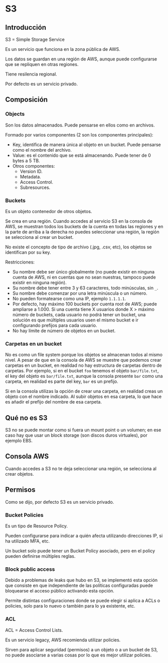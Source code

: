 # S3

## Introducción

S3 = Simple Storage Service

Es un servicio que funciona en la zona pública de AWS.

Los datos se guardan en una región de AWS, aunque puede configurarse que se repliquen en otras regiones.

Tiene resilencia regional.

Por defecto es un servicio privado.

## Composición

### Objects

Son los datos almacenados. Puede pensarse en ellos como en archivos.

Formado por varios componentes (2 son los componentes principales):

- Key, identifica de manera única al objeto en un bucket. Puede pensarse como el nombre del archivo. 
- Value: es el contenido que se está almacenando. Puede tener de 0 bytes a 5 TB.
- Otros componentes:
  - Version ID.
  - Metadata.
  - Access Control.
  - Subresources.

### Buckets

Es un objeto contenedor de otros objetos.

Se crea en una región. Cuando accedes al servicio S3 en la consola de AWS, se muestran todos los buckets de la cuenta en todas las regiones y en la parte de arriba a la derecha no puedes seleccionar una región, la región se selecciona al crear un bucket.

No existe el concepto de tipo de archivo (.jpg, .csv, etc), los objetos se identifican por su key.

Restricciones:

- Su nombre debe ser único globalmente (no puede existir en ninguna cuenta de AWS, ni en cuentas que no sean nuestras, tampoco puede existir en ninguna región).
- Su nombre debe tener entre 3 y 63 caracteres, todo minúsculas, sin `_`.
- Su nombre debe comenzar por una letra minúscula o un número.
- No pueden formatearse como una IP, ejemplo `1.1.1.1`.
- Por defecto, hay máximo 100 buckets por cuenta root de AWS; puede ampliarse a 1.000. Si una cuenta tiene X usuarios donde X > máximo número de buckets, cada usuario no podrá tener un bucket, una solución es que múltiples usuarios usen el mismo bucket e ir configurando prefijos para cada usuario.
- No hay límite de número de objetos en un bucket.

### Carpetas en un bucket

No es como un file system porque los objetos se almacenan todos al mismo nivel. A pesar de que en la consola de AWS se muestre que podemos crear carpetas en un bucket, en realidad no hay estructura de carpetas dentro de carpetas. Por ejemplo, si en el bucket `foo` tenemos el objeto `bar/file.txt`, el key del objeto es `bar/file.txt`, aunque la consola presente `bar` como una carpeta, en realidad es parte del key, `bar` es un prefijo.

Si en la consola utilizas la opción de crear una carpeta, en realidad creas un objeto con el nombre indicado. Al subir objetos en esa carpeta, lo que hace es añadir el prefijo del nombre de esa carpeta.

## Qué no es S3

S3 no se puede montar como si fuera un mount point o un volumen; en ese caso hay que usar un block storage (son discos duros virtuales), por ejemplo EBS.

## Consola AWS

Cuando accedes a S3 no te deja seleccionar una región, se selecciona al crear objetos.

## Permisos

Como se dijo, por defecto S3 es un servicio privado.

### Bucket Policies

Es un tipo de Resource Policy.

Pueden configurarse para indicar a quién afecta utilizando direcciones IP, si ha utilizado MFA, etc.

Un bucket solo puede tener un Bucket Policy asociado, pero en el policy pueden definirse múltiples reglas.

### Block public access

Debido a problemas de leaks que hubo en S3, se implementó esta opción que consiste en que independiente de las políticas configuradas puede bloquearse el acceso público activando esta opción.

Permite distintas configuraciones donde se puede elegir si aplica a ACLs o policies, solo para lo nuevo o también para lo ya existente, etc.

### ACL

ACL = Access Control Lists.

Es un servicio legacy, AWS recomienda utilizar policies.

Sirven para aplicar seguridad (permisos) a un objeto o a un bucket de S3, no puede asociarse a varias cosas por lo que es mejor utilizar policies.
